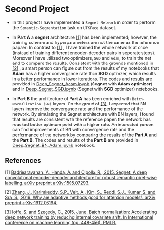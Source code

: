 # Second Project
* In this project I have implemented a `Segnet Network` in order to perform the `Semantic-Segmentation` task on `UTKFace` dataset.
    
* In **Part A** a **segnet** architecture [[1]](#1) has been implemented; however, the training scheme and hyperparameters are not the same as the reference papaer: In contrast to [[1]](#1) , I have trained the whole network at once (instead of training different encoder-decoder pairs in seperate steps). Moreover I have utilized two optimizers, `SGD` and `Adam`, to train the net and to compare the results. Consistent with the grounds mentioned in [[2]](#2) , a smart person can figure out from the results of my notebooks that **Adam** has a higher convergance rate than **SGD** optimzer, which results in a better performance in lower iterations. The codes and results are provided in [Deep_Segnet_Adam.ipynb](https://github.com/ARokni/Deep-Learning/blob/main/Project%202/PartA/Deep_Segnet_Adam.ipynb) (**Segnet** with **Adam optimizer**) and in [Deep_Segnet_SGD.ipynb](https://github.com/ARokni/Deep-Learning/blob/main/Project%202/PartA/Deep_Segnet_SGD.ipynb) (Segnet with **SGD** optimizer) notebooks.

* In **Part B** the architecture of **Part A** has been enriched with `Batch-Normalization (BN)` layers. On the groud of [[3]](#3), I expected that BN layers improve the convergance rate and the performance of the network. By simulating the Segnet architecture with BN layers, I found that results are consistent with the reference paper: the network has reached better optimum point with a higher rate. An interested person can find improvements of BN with convergence rate and the performance of the network by comparing the results of the **Part A** and the **Part B**. The codes and results of the **Part B** are provided in [Deep_Segnet_BN_Adam.ipynb](https://github.com/ARokni/Deep-Learning/blob/main/Project%202/PartB/Deep_Segnet_BN_Adam.ipynb) notebook.

## References
<a id="1">[1]</a> 
[Badrinarayanan, V., Handa, A. and Cipolla, R., 2015. Segnet: A deep convolutional encoder-decoder architecture for robust semantic pixel-wise labelling. arXiv preprint arXiv:1505.07293.](https://arxiv.org/abs/1505.07293)

<a id="2">[2]</a> 
[Zhang, J., Karimireddy, S.P., Veit, A., Kim, S., Reddi, S.J., Kumar, S. and Sra, S., 2019. Why are adaptive methods good for attention models?. arXiv preprint arXiv:1912.03194.](https://arxiv.org/abs/1912.03194)

<a id="3">[3]</a> 
[Ioffe, S. and Szegedy, C., 2015, June. Batch normalization: Accelerating deep network training by reducing internal covariate shift. In International conference on machine learning (pp. 448-456). PMLR.](http://proceedings.mlr.press/v37/ioffe15.html)